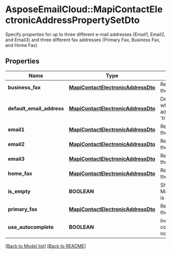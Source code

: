 # AsposeEmailCloud::MapiContactElectronicAddressPropertySetDto

Specify properties for up to three different e-mail addresses (Email1, Email2, and Email3) and three different fax addresses (Primary Fax, Business Fax, and Home Fax)             

## Properties
Name | Type | Description | Notes
---- | ---- | ----------- | -----
**business_fax** |[**MapiContactElectronicAddressDto**](MapiContactElectronicAddressDto.md) | Refers to the group of properties that define the business fax address for a contact. | [optional] 
**default_email_address** |[**MapiContactElectronicAddressDto**](MapiContactElectronicAddressDto.md) | Default value of electronic address Uses when user does not set any electronic address if UseAutocomplete property is set 'true'              | [optional] 
**email1** |[**MapiContactElectronicAddressDto**](MapiContactElectronicAddressDto.md) | Refers to the group of properties that define the first e-mail address for a contact.              | [optional] 
**email2** |[**MapiContactElectronicAddressDto**](MapiContactElectronicAddressDto.md) | Refers to the group of properties that define the second e-mail address for a contact.              | [optional] 
**email3** |[**MapiContactElectronicAddressDto**](MapiContactElectronicAddressDto.md) | Refers to the group of properties that define the third e-mail address for a contact.              | [optional] 
**home_fax** |[**MapiContactElectronicAddressDto**](MapiContactElectronicAddressDto.md) | Refers to the group of properties that define the home fax address for a contact.              | [optional] 
**is_empty** |**BOOLEAN** | Shows if MapiContactElectronicAddressPropertySetDto is empty | 
**primary_fax** |[**MapiContactElectronicAddressDto**](MapiContactElectronicAddressDto.md) | Refers to the group of properties that define the primary fax address for a contact.              | [optional] 
**use_autocomplete** |**BOOLEAN** | Indicates that one electronic address is completed automatically in case if user does not set any electronic address              | 


[[Back to Model list]](Models.md) [[Back to README]](README.md)

